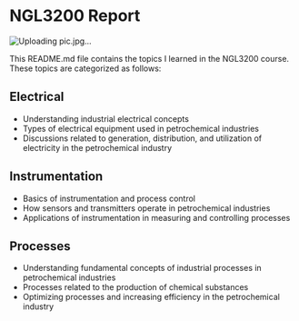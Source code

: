 # NGL3200 Report

![Uploading pic.jpg…]()

This README.md file contains the topics I learned in the NGL3200 course. These topics are categorized as follows:

## Electrical
- Understanding industrial electrical concepts
- Types of electrical equipment used in petrochemical industries
- Discussions related to generation, distribution, and utilization of electricity in the petrochemical industry

## Instrumentation
- Basics of instrumentation and process control
- How sensors and transmitters operate in petrochemical industries
- Applications of instrumentation in measuring and controlling processes

## Processes
- Understanding fundamental concepts of industrial processes in petrochemical industries
- Processes related to the production of chemical substances
- Optimizing processes and increasing efficiency in the petrochemical industry
